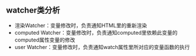 ## watcher类分析

- 渲染Watcher：变量修改时，负责通知HTML里的重新渲染
- computed Watcher：变量修改时，负责通知computed里依赖此变量的computed属性变量的修改
- user Watcher：变量修改时，负责通知watch属性里所对应的变量函数的执行


